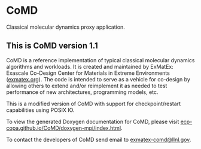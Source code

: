 CoMD
====

Classical molecular dynamics proxy application.

This is CoMD version 1.1
------------------------

CoMD is a reference implementation of typical classical molecular
dynamics algorithms and workloads.  It is created and maintained by
ExMatEx: Exascale Co-Design Center for Materials in Extreme Environments
(<a href="http://exmatex.org">exmatex.org</a>).  The
code is intended to serve as a vehicle for co-design by allowing
others to extend and/or reimplement it as needed to test performance of 
new architectures, programming models, etc.

This is a modified version of CoMD with support for checkpoint/restart
capabilities using POSIX IO.

To view the generated Doxygen documentation for CoMD, please visit
<a href="http://ecp-copa.github.io/CoMD/doxygen-mpi/index.html">ecp-copa.github.io/CoMD/doxygen-mpi/index.html</a>.

To contact the developers of CoMD send email to exmatex-comd@llnl.gov.
